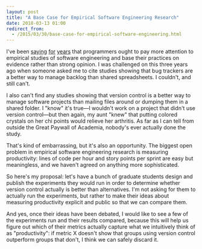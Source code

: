 ```yaml
---
layout: post
title: "A Base Case for Empirical Software Engineering Research"
date: 2018-03-13 01:00
redirect_from:
  - /2015/03/30/base-case-for-empirical-software-engineering.html
---
```


I've been
[saying](http://www.amazon.com/Making-Software-Really-Works-Believe/dp/0596808321/)
[for](https://vimeo.com/9270320)
[years](https://www.youtube.com/watch?v=FtKO619O5g0) that programmers
ought to pay more attention to empirical studies of software
engineering and base their practices on evidence rather than strong
opinion.  I was challenged on this three years ago when someone asked
me to cite studies showing that bug trackers are a better way to
manage backlog than shared spreadsheets.  I couldn't, and still can't.

I also can't find any studies showing that version control is a better
way to manage software projects than mailing files around or dumping
them in a shared folder.  I "know" it's true—I wouldn't work on a
project that didn't use version control—but then again, my aunt "knew"
that putting colored crystals on her chi points would relieve her
arthritis.  As far as I can tell from outside the Great Paywall of
Academia, nobody's ever actually done the study.

That's kind of embarrassing, but it's also an opportunity.  The
biggest open problem in empirical software engineering research is
measuring productivity: lines of code per hour and story points per
sprint are easy but meaningless, and we haven't agreed on anything
more sophisticated.

So here's my proposal: let's have a bunch of graduate students design
and publish the experiments they would run in order to determine
whether version control actually is better than alternatives.  I'm not
asking for them to actually run the experiments, but rather to make
their ideas about measuring productivity explicit and public so that
we can compare them.

And yes, once their ideas have been debated, I would like to see a few
of the experiments run and their results compared, because this will
help us figure out which of their metrics actually capture what we
intuitively think of as "productivity": if metric X doesn't show that
groups using version control outperform groups that don't, I think we
can safely discard it.
